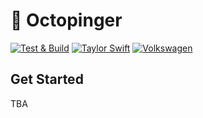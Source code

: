 # :octopus: Octopinger

[![Test & Build](https://github.com/ionos-cloud/octopinger/actions/workflows/main.yml/badge.svg)](https://github.com/ionos-cloud/octopinger/actions/workflows/main.yml)
[![Taylor Swift](https://img.shields.io/badge/secured%20by-taylor%20swift-brightgreen.svg)](https://twitter.com/SwiftOnSecurity)
[![Volkswagen](https://auchenberg.github.io/volkswagen/volkswargen_ci.svg?v=1)](https://github.com/auchenberg/volkswagen)

## Get Started

TBA

